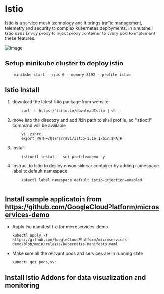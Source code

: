 # Istio
Istio is a service mesh technology and it brings traffic management, telemetry and security to complex kubernetes deployments. In a nutshell Istio uses Envoy proxy to inject proxy container to every pod to implement these features. 

![image](https://istio.io/latest/docs/concepts/security/arch-sec.svg)
<br>

## Setup minikube cluster to deploy istio 
        minikube start --cpus 6 --memory 8192 --profile istio

## Istio Install

1. download the latest Istio package from website
    ``` shell 
        curl -L https://istio.io/downloadIstio | sh -
2. move into the directory and add /bin path to shell profile, so "istioctl" command will be available
    ``` shell
        vi .zshrc
        export PATH=/Users/ravi/istio-1.16.1/bin:$PATH

3. Install
    ``` shell
        istioctl install --set profile=demo -y

4. Instruct to Istio to deploy envoy sidecar container by adding namespace label to default namespace
    ``` shell    
        kubectl label namespace default istio-injection=enabled


## Install sample applicatoin from https://github.com/GoogleCloudPlatform/microservices-demo

- Apply the manifest file for microservices-demo
  ```
  kubectl apply -f https://github.com/GoogleCloudPlatform/microservices-demo/blob/main/release/kubernetes-manifests.yaml
  ```
  
- Make sure all the relavant pods and services are in running state
  ```
  kubectl get pods,svc
  ```


## Install Istio Addons for data visualization and monitoring
